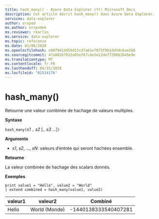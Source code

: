 ```yaml
---
title: hash_many() - Azure Data Explorer (fr) Microsoft Docs
description: Cet article décrit hash_many() dans Azure Data Explorer.
services: data-explorer
author: orspod
ms.author: orspodek
ms.reviewer: rkarlin
ms.service: data-explorer
ms.topic: reference
ms.date: 03/06/2020
ms.openlocfilehash: e98f9d1d956d15cd7a61e7873f9b1dd34c6ae288
ms.sourcegitcommit: 47a002b7032a05ef67c4e5e12de7720062645e9e
ms.translationtype: MT
ms.contentlocale: fr-FR
ms.lasthandoff: 04/15/2020
ms.locfileid: "81514176"
---
```

# <a name="hash_many"></a>hash_many()

Retourne une valeur combinée de hachage de valeurs multiples.

**Syntaxe**

`hash_many(`*s1* `,` *s2* [`,` *s3* ...]`)`

**Arguments**

* *s1*, *s2*, ..., *sN*: valeurs d’entrée qui seront hachées ensemble.

**Retourne**

La valeur combinée de hachage des scalars donnés.

**Exemples**

```kusto
print value1 = "Hello", value2 = "World"
| extend combined = hash_many(value1, value2)
```

|valeur1|valeur2|Combiné|
|---|---|---|
|Hello|World (Monde)|-1440138333540407281|